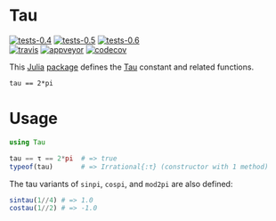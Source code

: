 # Tau

[![tests-0.4][tests-0.4-img]](http://pkg.julialang.org/?pkg=Tau)
[![tests-0.5][tests-0.5-img]](http://pkg.julialang.org/?pkg=Tau)
[![tests-0.6][tests-0.6-img]](http://pkg.julialang.org/?pkg=Tau)  
[![travis][travis-img]](https://travis-ci.org/JuliaMath/Tau.jl)
[![appveyor][appveyor-img]](https://ci.appveyor.com/project/waldyrious/tau-jl)
[![codecov][codecov-img]](http://codecov.io/github/JuliaMath/Tau.jl)

[tests-0.4-img]: http://pkg.julialang.org/badges/Tau_0.4.svg
[tests-0.5-img]: http://pkg.julialang.org/badges/Tau_0.5.svg
[tests-0.6-img]: http://pkg.julialang.org/badges/Tau_0.6.svg
[travis-img]: https://img.shields.io/travis/JuliaMath/Tau.jl/master.svg?label=Linux,%20macOS
[appveyor-img]: https://img.shields.io/appveyor/ci/waldyrious/tau-jl/master.svg?label=Windows
[codecov-img]: https://img.shields.io/codecov/c/github/JuliaMath/Tau.jl/master.svg?label=coverage


This [Julia](https://github.com/JuliaLang/julia) [package](http://pkg.julialang.org/)
defines the [Tau](http://www.tauday.com/tau-manifesto) constant
and related functions.

```
tau == 2*pi
```

# Usage

```julia
using Tau

tau == τ == 2*pi  # => true
typeof(tau)       # => Irrational{:τ} (constructor with 1 method)
```

The tau variants of `sinpi`, `cospi`, and `mod2pi` are also defined:

```julia
sintau(1//4) # => 1.0
costau(1//2) # => -1.0
```
